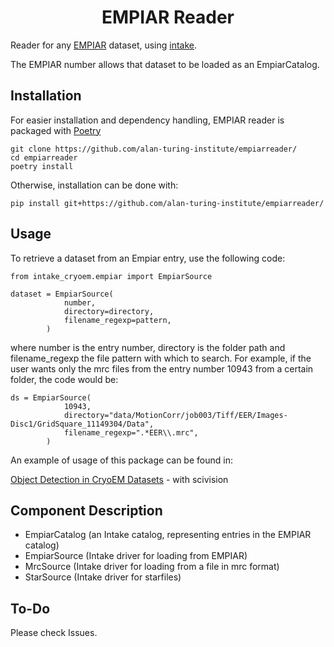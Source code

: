 <div align="center">
    <h1>EMPIAR Reader</h1>
</div>


Reader for any [EMPIAR](https://www.ebi.ac.uk/empiar/) dataset, using [intake](https://intake.readthedocs.io/en/latest/). 

The EMPIAR number allows that dataset to be loaded as an EmpiarCatalog.

## Installation

For easier installation and dependency handling, EMPIAR reader is packaged with [Poetry](https://python-poetry.org)

```
git clone https://github.com/alan-turing-institute/empiarreader/
cd empiarreader
poetry install
```

Otherwise, installation can be done with:

```
pip install git+https://github.com/alan-turing-institute/empiarreader/
```

## Usage

To retrieve a dataset from an Empiar entry, use the following code:

```
from intake_cryoem.empiar import EmpiarSource

dataset = EmpiarSource(
            number,
            directory=directory,
            filename_regexp=pattern,
        )
```

where number is the entry number, directory is the folder path and filename_regexp the file pattern with which to search. For example, if the user wants only the mrc files from the entry number 10943 from a certain folder, the code would be:

```
ds = EmpiarSource(
            10943,
            directory="data/MotionCorr/job003/Tiff/EER/Images-Disc1/GridSquare_11149304/Data",
            filename_regexp=".*EER\\.mrc",
        )
```

An example of usage of this package can be found in: 

[Object Detection in CryoEM Datasets](https://github.com/scivision-gallery/cryoEM-object-detection) - with scivision

## Component Description

- EmpiarCatalog (an Intake catalog, representing entries in the EMPIAR catalog)
- EmpiarSource (Intake driver for loading from EMPIAR)
- MrcSource (Intake driver for loading from a file in mrc format)
- StarSource (Intake driver for starfiles)


## To-Do

Please check Issues.
